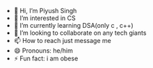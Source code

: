 - 👋 Hi, I’m Piyush Singh
- 👀 I’m interested in CS
- 🌱 I’m currently learning DSA(only c , c++)
- 💞️ I’m looking to collaborate on any tech giants
- 📫 How to reach just  message me 
- 😄 Pronouns: he/him 
- ⚡ Fun fact: i am obese 

<!---
PiyushSingh-Chuphal/PiyushSingh-Chuphal is a ✨ special ✨ repository because its `README.md` (this file) appears on your GitHub profile.
You can click the Preview link to take a look at your changes.
--->
